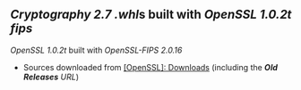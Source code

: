 *Cryptography 2.7* *.whl*s built with *OpenSSL* *1.0.2t* *fips*
---------------------------------------------------------------

*OpenSSL* *1.0.2t* built with *OpenSSL-FIPS* *2.0.16*

- Sources downloaded from [[OpenSSL]: Downloads](https://www.openssl.org/source) (including the ***Old Releases** URL*)


